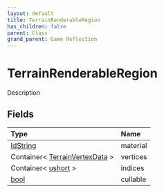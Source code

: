 ```yaml
---
layout: default
title: TerrainRenderableRegion
has_children: false
parent: Class
grand_parent: Game Reflection
---
```

# TerrainRenderableRegion
Description 

## Fields

| Type | Name |
|:----------|:--------------|
| [IdString](/riftbreaker-wiki/docs/game-reflection/components/id_string/) | material |
| Container< [TerrainVertexData](/riftbreaker-wiki/docs/game-reflection/classes/terrain_vertex_data/) > | vertices |
| Container< [ushort](/riftbreaker-wiki/docs/game-reflection/enums/ushort/) > | indices |
| [bool](/riftbreaker-wiki/docs/game-reflection/components/bool/) | cullable |

